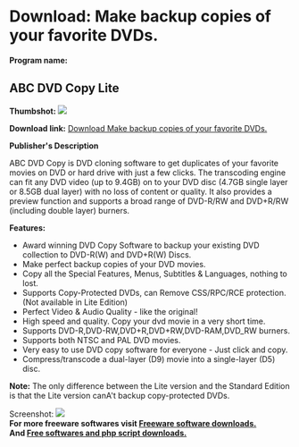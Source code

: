 # Download: Make backup copies of your favorite DVDs.

**Program name:**

## ABC DVD Copy Lite

  
**Thumbshot:** ![](http://www.freewarefiles.com/screenshot/abcdvd_md.gif)   
  
**Download link:** [Download Make backup copies of your favorite DVDs.](http://freesoftwares.boysofts.com/ABC-DVD-Copy-Lite_program_19580.html)  
  


**Publisher's Description**  
  


ABC DVD Copy is DVD cloning software to get duplicates of your favorite movies on DVD or hard drive with just a few clicks. The transcoding engine can fit any DVD video (up to 9.4GB) on to your DVD disc (4.7GB single layer or 8.5GB dual layer) with no loss of content or quality. It also provides a preview function and supports a broad range of DVD-R/RW and DVD+R/RW (including double layer) burners. 

**Features:**

  * Award winning DVD Copy Software to backup your existing DVD collection to DVD-R(W) and DVD+R(W) Discs. 
  * Make perfect backup copies of your DVD movies. 
  * Copy all the Special Features, Menus, Subtitles & Languages, nothing to lost. 
  * Supports Copy-Protected DVDs, can Remove CSS/RPC/RCE protection. (Not available in Lite Edition) 
  * Perfect Video & Audio Quality - like the original! 
  * High speed and quality. Copy your dvd movie in a very short time. 
  * Supports DVD-R,DVD-RW,DVD+R,DVD+RW,DVD-RAM,DVD_RW burners. 
  * Supports both NTSC and PAL DVD movies. 
  * Very easy to use DVD copy software for everyone - Just click and copy. 
  * Compress/transcode a dual-layer (D9) movie into a single-layer (D5) disc. 

**Note:** The only difference between the Lite version and the Standard Edition is that the Lite version canA't backup copy-protected DVDs.

  
  
Screenshot: ![](http://www.freewarefiles.com/screenshot/abcdvd.gif)   
**For more freeware softwares visit [Freeware software downloads.](http://freesoftwares.boysofts.com/)**   
**And [Free softwares and php script downloads.](http://www.boysofts.com/)**
